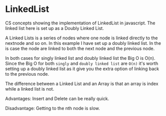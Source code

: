 # LinkedList
CS concepts showing the implementation of LinkedList in javascript. The linked list here is set up as a Doubly Linked List.

A Linked Lists is a series of nodes where one node is linked directly to the nextnode and so on. In this example I have set up a doubly linked list. In the is case the node are linked to both the next node and the previous node.

In both cases for singly linked list and doubly linked list the Big O is O(n). Since the Big O for both `singly` and `doubly linked list` are `O(n)` it's worth setting up a doubly linked list as it give you the extra option of linking back to the previous node.

The difference between a Linked List and an Array is that an array is index while a linked list is not. 

Advantages: Insert and Delete can be really quick.

Disadvantage:  Getting to the nth node is slow. 
